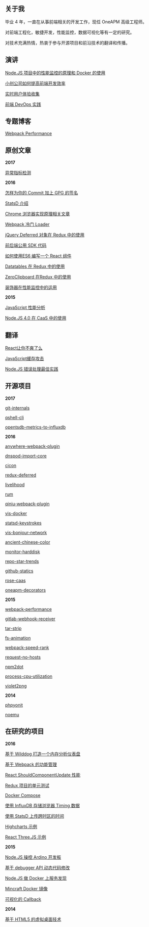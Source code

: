 ## 关于我

毕业 4 年，一直在从事前端相关的开发工作，现任 OneAPM 高级工程师。

对前端工程化，敏捷开发，性能监控，数据可视化等有一定的研究。

对技术充满热情，热衷于参与开源项目和前沿技术的翻译和传播。

## 演讲

[Node.JS 项目中的性能监控的原理和 Docker 的使用](https://github.com/wyvernnot/node-party-10)

[小创公司如何提高前端开发效率](http://www.slideshare.net/wyvernnot/frontend-devopsv10-62972604)

[实时用户体验收集](http://www.slideshare.net/wyvernnot/ss-63231573)

[前端 DevOps 实践](http://www.slideshare.net/wyvernnot/frontend-devops-at-cloudinsight)

## 专题博客

[Webpack Performance](http://webpack-performance.com/)

## 原创文章
**2017**

[异常指标检测](https://github.com/wyvernnot/introduction-to-outlier-detection)

**2016**

[怎样为你的 Commit 加上 GPG 的签名](https://github.com/wyvernnot/gpg-howto)

[StatsD 介绍](https://github.com/wyvernnot/introduction-to-statsd)

[Chrome 浏览器实现原理相关文章](https://github.com/wyvernnot/awesome-chrome)

[Webpack 冷门 Loader](https://github.com/wyvernnot/other-webpack-loaders)

[jQuery Deferred 对象在 Redux 中的使用](https://github.com/wyvernnot/redux-deferred-example)

[前后端公用 SDK 代码](https://github.com/wyvernnot/isomorphic-fetch-example)

[如何使用ES6 编写一个 React 组件](https://github.com/wyvernnot/react-component-example)

[Datatables 在 Redux 中的使用](https://github.com/wyvernnot/react-datatables-example)

[ZeroClipboard 在Redux 中的使用](https://github.com/wyvernnot/react-zeroclipboard-example)

[装饰器在性能监控中的运用](https://github.com/wyvernnot/node-oneapm-decorators)

**2015**

[JavaScript 性能分析](https://github.com/wyvernnot/javascript_performance_measurement)

[Node.JS 4.0 在 CaaS 中的使用](https://github.com/wyvernnot/hello_alauda)

## 翻译

[React让你不爽了么](https://github.com/wyvernnot/react-makes-you-sad)

[JavaScript缓存攻击](https://github.com/wyvernnot/cache_attack_in_javascript)

[Node.JS 错误处理最佳实践](https://github.com/wyvernnot/Node-Production-Practices)

## 开源项目

**2017**

[git-internals](https://github.com/wyvernnot/git-internals)

[qshell-cli](https://github.com/wyvernnot/qshell-cli)
<span class='badges npm'/>

[opentsdb-metrics-to-influxdb](https://github.com/wyvernnot/opentsdb-metrics-to-influxdb)

**2016**

[anywhere-webpack-plugin](https://github.com/wyvernnot/anywhere-webpack-plugin)
<span class='badges npm'/>

[dnspod-import-core](https://github.com/wyvernnot/dnspod-import-core)
<span class='badges npm'/>

[cicon](https://github.com/cloudinsight/cicon)
<span class='badges npm'/>

[redux-deferred](https://github.com/wyvernnot/redux-deferred)
<span class='badges npm'/>

[livelihood](https://github.com/wyvernnot/livelihood)

[rum](https://github.com/wyvernnot/rum)

[qiniu-webpack-plugin](https://github.com/wyvernnot/qiniu-webpack-plugin)
<span class='badges npm'/>

[vis-docker](https://github.com/wyvernnot/vis-docker)
<span class='badges docker'/>

[statsd-keystrokes](https://github.com/wyvernnot/statsd-keystrokes)
<span class='badges npm'/>

[vis-bonjour-network](https://github.com/wyvernnot/vis-bonjour-network)
<span class='badges npm'/>

[ancient-chinese-color](https://github.com/wyvernnot/ancient-chinese-color)
<span class='badges npm'/>

[monitor-harddisk](https://github.com/wyvernnot/monitor-harddisk)

[repo-star-trends](https://github.com/wyvernnot/repo-star-trends)

[github-statics](https://github.com/wyvernnot/github-statics)

[rose-caas](https://github.com/wyvernnot/rose-caas)

[oneapm-decorators](https://github.com/wyvernnot/node-oneapm-decorators)
<span class='badges npm'/>


**2015**

[webpack-performance](https://github.com/wyvernnot/webpack-performance)
<span class='badges npm'/>

[gitlab-webhook-receiver](https://github.com/wyvernnot/gitlab-webhook-receiver)
<span class='badges npm'/>

[tar-strip](https://github.com/wyvernnot/tar-strip)
<span class='badges npm'/>

[fs-animation](https://github.com/wyvernnot/fs-animation)
<span class='badges npm'/>

[webpack-speed-rank](https://github.com/wyvernnot/webpack-speed-rank)
<span class='badges npm'/>

[request-no-hosts](https://github.com/wyvernnot/request-no-hosts)
<span class='badges npm'/>

[npm2dot](https://github.com/wyvernnot/npm2dot)
<span class='badges npm'/>

[process-cpu-utilization](https://github.com/wyvernnot/process-cpu-utilization)
<span class='badges npm'/>

[violet2png](https://github.com/wyvernnot/violet2png)
<span class='badges npm'/>

**2014**

[phpyonit](https://github.com/wyvernnot/phpyonit)

[noemu](https://github.com/wyvernnot/noemu)

## 在研究的项目

**2016**

[基于 Wilddog 打造一个内存分析仪表盘](https://github.com/wyvernnot/v8-memory-dashboard)

[基于 Webpack 的功能管理](https://github.com/wyvernnot/feature-toggles-with-webpack)

[React ShouldComponentUpdate 性能](https://github.com/wyvernnot/react-scu)

[Redux 项目的单元测试](https://github.com/wyvernnot/redux-unit-test-example)

[Docker Compose](https://github.com/wyvernnot/docker-compose-examples)

[使用 InfluxDB 存储浏览器 Timing 数据](https://github.com/wyvernnot/timing-influxdb)

[使用 StatsD 上传跨时区的时间](https://github.com/wyvernnot/statsd-clock)

[Highcharts 示例](https://github.com/wyvernnot/highcharts-example)

[React Three.JS 示例](https://github.com/wyvernnot/react-three-example)

**2015**

[Node.JS 操控 Ardino 开发板](https://github.com/wyvernnot/mbot)

[基于 debugger API 动态代码修改](https://github.com/wyvernnot/interference_demo)

[Node.JS 做 Docker 上服务发现](https://github.com/wyvernnot/node-registor)

[Mincraft Docker 镜像](https://github.com/wyvernnot/docker-minecraft-server)

[可视化的 Callback](https://github.com/wyvernnot/visual-callback-demo)

**2014**

[基于 HTML5 的虚拟桌面技术](https://github.com/wyvernnot/html5-vdi)

